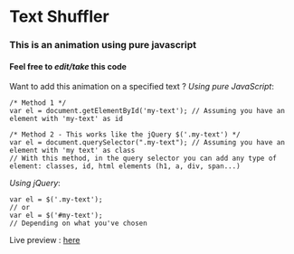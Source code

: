 # Text Shuffler
### This is an animation using pure javascript
#### Feel free to *edit/take* this code

Want to add this animation on a specified text ?
*Using pure JavaScript*:

    /* Method 1 */
    var el = document.getElementById('my-text'); // Assuming you have an element with 'my-text' as id
    
    /* Method 2 - This works like the jQuery $('.my-text') */
    var el = document.querySelector(".my-text"); // Assuming you have an element with 'my text' as class
    // With this method, in the query selector you can add any type of element: classes, id, html elements (h1, a, div, span...)    

*Using jQuery*:

    var el = $('.my-text');
    // or
    var el = $('#my-text');
    // Depending on what you've chosen

Live preview : [here](https://htmlpreview.github.io/?https://github.com/minot0r/p5animations/blob/master/text_shuffler/index.html)
